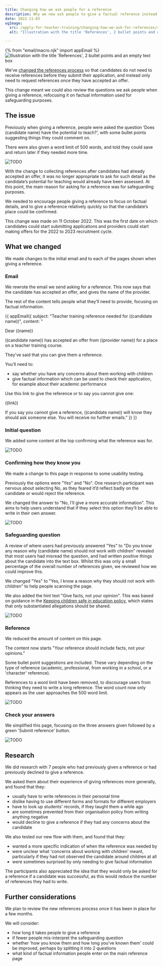 ```yaml
---
title: Changing how we ask people for a reference
description: Why we now ask people to give a factual reference instead describing how the candidate would make a good teacher.
date: 2022-11-03
ogImage:
  src: /apply-for-teacher-training/changing-how-we-ask-for-references/reference-illustration.png
  alt: "Illustration with the title 'References', 2 bullet points and an empty text box"

---
```

{% from "email/macro.njk" import appEmail %}
![Illustration with the title 'References', 2 bullet points and an empty text box](reference-illustration.png)

We’ve [changed the references process](/changing-the-reference-process-to-make-it-easier-for-candidates-to-submit-applications) so that candidates do not need to receive references before they submit their application, and instead only need to request references once they have accepted an offer.

This change meant we could also review the questions we ask people when giving a reference, refocusing it on factual information used for safeguarding purposes.

## The issue

Previously when giving a reference, people were asked the question ‘Does (candidate name) have the potential to teach?’, with some bullet points suggesting things they could comment on.

There were also given a word limit of 500 words, and told they could save and return later if they needed more time.

![TODO](old-reference-question.png "Previous design for reference screen")

With the change to collecting references after candidates had already accepted an offer, it was no longer appropriate to ask for such detail as the candidate’s potential for teaching would already have been assessed. At this point, the main reason for asking for a reference was for safeguarding purposes.

We needed to encourage people giving a reference to focus on factual details, and to give a reference relatively quickly so that the candidate’s place could be confirmed.

This change was made on 11 October 2022. This was the first date on which candidates could start submitting applications and providers could start making offers for the 2022 to 2023 recruitment cycle.

## What we changed

We made changes to the initial email and to each of the pages shown when giving a reference.

### Email

We rewrote the email we send asking for a reference. This now says that the candidate has accepted an offer, and gives the name of the provider.

The rest of the content tells people what they’ll need to provide, focusing on factual information.

{{ appEmail({
  subject: "Teacher training reference needed for ((candidate name))",
  content: "

Dear ((name))

((candidate name)) has accepted an offer from ((provider name)) for a place on a teacher training course.

They’ve said that you can give them a reference.

You’ll need to:

- say whether you have any concerns about them working with children
- give factual information which can be used to check their application, for example about their academic performance

Use this link to give the reference or to say you cannot give one:

((link))

If you say you cannot give a reference, ((candidate name)) will know they should ask someone else. You will receive no further emails."
}) }}

### Initial question

We added some content at the top confirming what the reference was for.

![TODO](initial-question.png)

### Confirming how they know you

We made a change to this page in response to some usability testing.

Previously the options were "Yes" and "No". One research participant was nervous about selecting No, as they feared it’d reflect badly on the candidate or would reject the reference.

We changed the answer to "No, I’ll give a more accurate information". This aims to help users understand that if they select this option they’ll be able to write in their own answer.

![TODO](second-question.png)

### Safeguarding question

A review of where users had previously answered "Yes" to "Do you know any reason why (candidate name) should not work with children" revealed that most users had misread the question, and had written positive things about the candidate into the text box. Whilst this was only a small percentage of the overall number of references given, we reviewed how we could improve this.

We changed "Yes" to "Yes, I know a reason why they should not work with children" to help people scanning the page.

We also added the hint text "Give facts, not your opinion". This was based on guidance in the [Keeping children safe in education policy](https://www.gov.uk/government/publications/keeping-children-safe-in-education--2), which states that only substantiated allegations should be shared.

![TODO](safeguarding.png)

### Reference

We reduced the amount of content on this page.

The content now starts "Your reference should include facts, not your opinions."

Some bullet point suggestions are included. These vary depending on the type of reference (academic, professional, from working in a school, or a 'character' reference).

References to a word limit have been removed, to discourage users from thinking they need to write a long reference. The word count now only appears as the user approaches the 500 word limit.

![TODO](reference.png)


### Check your answers

We simplified this page, focusing on the three answers given followed by a green 'Submit reference' button.

![TODO](check-answers.png)

## Research

We did research with 7 people who had previously given a reference or had previously declined to give a reference.

We asked them about their experience of giving references more generally, and found that they:

- usually have to write references in their personal time
- dislike having to use different forms and formats for different employers
- have to look up students’ records, if they taught them a while ago
- are sometimes prevented from their organisation policy from writing anything negative
- would decline to give a reference if they had any concerns about the candidate

We also tested our new flow with them, and found that they:

- wanted a more specific indication of when the reference was needed by
- were unclear what 'concerns about working with children' meant, particularly if they had not observed the candidate around children at all
- were sometimes surprised by only needing to give factual information

The participants also appreciated the idea that they would only be asked for a reference if a candidate was successful, as this would reduce the number of references they had to write.

## Further considerations

We plan to review the new references process once it has been in place for a few months.

We will consider:

- how long it takes people to give a reference
- if fewer people mis-interpret the safeguarding question
- whether 'how you know them and how long you’ve known them' could be improved, perhaps by splitting it into 2 questions
- what kind of factual information people enter on the main reference page

